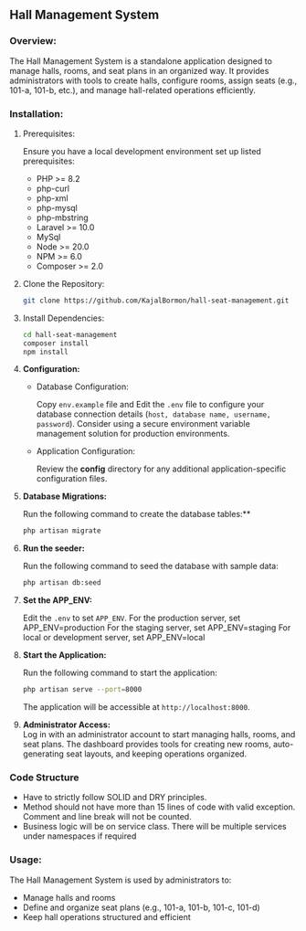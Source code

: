 ## Hall Management System

### Overview:

The Hall Management System is a standalone application designed to manage halls, rooms, and seat plans in an organized way. It provides administrators with tools to create halls, configure rooms, assign seats (e.g., 101-a, 101-b, etc.), and manage hall-related operations efficiently.

### Installation:

1. Prerequisites:

    Ensure you have a local development environment set up listed prerequisites:
    - PHP >= 8.2
    - php-curl
    - php-xml
    - php-mysql
    - php-mbstring
    - Laravel >= 10.0
    - MySql
    - Node >= 20.0
    - NPM >= 6.0
    - Composer >= 2.0
   
2. Clone the Repository:
     ```Bash
     git clone https://github.com/KajalBormon/hall-seat-management.git
     ```  

3. Install Dependencies:
     ```Bash
     cd hall-seat-management
     composer install
     npm install
     ```
4. **Configuration:**

    - Database Configuration:

      Copy `env.example` file and Edit the `.env` file to configure your database connection details (`host, database name, username, password`).
      Consider using a secure environment variable management solution for production environments.

    - Application Configuration:

      Review the **config** directory for any additional application-specific configuration files.

5. **Database Migrations:**

   Run the following command to create the database tables:**
    ```bash
    php artisan migrate
    ```
6. **Run the seeder:**

   Run the following command to seed the database with sample data:
    ```bash
    php artisan db:seed
    ```
7. **Set the APP_ENV:**

    Edit the `.env` to set `APP_ENV`.
    For the production server, set APP_ENV=production
    For the staging server, set APP_ENV=staging
    For local or development server, set APP_ENV=local

8. **Start the Application:**

   Run the following command to start the application:
    ```bash
    php artisan serve --port=8000
    ```
   The application will be accessible at `http://localhost:8000`.
   
9. **Administrator Access:**  
   Log in with an administrator account to start managing halls, rooms, and seat plans. The dashboard provides tools for creating new rooms, auto-generating seat layouts, and keeping operations organized.

### Code Structure
- Have to strictly follow SOLID and DRY principles.
- Method should not have more than 15 lines of code with valid exception. Comment and line break will not be counted.
- Business logic will be on service class. There will be multiple services under namespaces if required


### Usage:

The Hall Management System is used by administrators to:
- Manage halls and rooms  
- Define and organize seat plans (e.g., 101-a, 101-b, 101-c, 101-d)  
- Keep hall operations structured and efficient  

